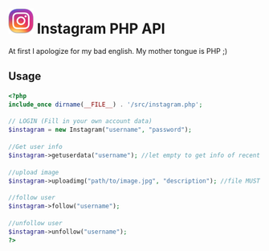 # ![logo](/assets/instagram.png) Instagram PHP API
At first I apologize for my bad english. My mother tongue is PHP ;)

Usage
-----
```php
<?php
include_once dirname(__FILE__) . '/src/instagram.php';

// LOGIN (Fill in your own account data)
$instagram = new Instagram("username", "password");

//Get user info
$instagram->getuserdata("username"); //let empty to get info of recent user

//upload image
$instagram->uploadimg("path/to/image.jpg", "description"); //file MUST be jpg!

//follow user
$instagram->follow("username");

//unfollow user
$instagram->unfollow("username");
?>
```
